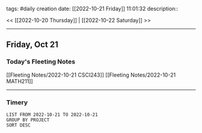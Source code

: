tags: #daily
creation date: [[2022-10-21 Friday]] 11:01:32
description::

<< [[2022-10-20 Thursday]] | [[2022-10-22 Saturday]] >> 

---

## Friday, Oct 21

### Today's Fleeting Notes
[[Fleeting Notes/2022-10-21 CSCI243]]
[[Fleeting Notes/2022-10-21 MATH211]]


---

### Timery
```toggl
LIST FROM 2022-10-21 TO 2022-10-21
GROUP BY PROJECT
SORT DESC
```
